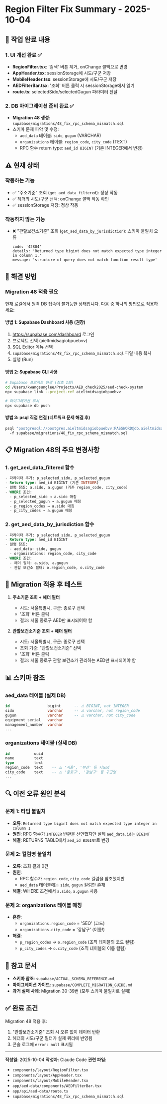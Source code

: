 # Region Filter Fix Summary - 2025-10-04

## 🎯 작업 완료 내용

### 1. UI 개선 완료 ✅
- **RegionFilter.tsx**: '검색' 버튼 제거, onChange 콜백으로 변경
- **AppHeader.tsx**: sessionStorage에 시도/구군 저장
- **MobileHeader.tsx**: sessionStorage에 시도/구군 저장
- **AEDFilterBar.tsx**: '조회' 버튼 클릭 시 sessionStorage에서 읽기
- **route.ts**: selectedSido/selectedGugun 파라미터 전달

### 2. DB 마이그레이션 준비 완료 ✅
- **Migration 48 생성**: `supabase/migrations/48_fix_rpc_schema_mismatch.sql`
- 스키마 문제 파악 및 수정:
  - `aed_data` 테이블: `sido`, `gugun` (VARCHAR)
  - `organizations` 테이블: `region_code`, `city_code` (TEXT)
  - RPC 함수 return type: `aed_id BIGINT` (기존 INTEGER에서 변경)

## ⚠️ 현재 상태

### 작동하는 기능
- ✅ "주소기준" 조회 (`get_aed_data_filtered`): 정상 작동
- ✅ 헤더의 시도/구군 선택: onChange 콜백 작동 확인
- ✅ sessionStorage 저장: 정상 작동

### 작동하지 않는 기능
- ❌ "관할보건소기준" 조회 (`get_aed_data_by_jurisdiction`): 스키마 불일치 오류
  ```
  code: '42804'
  details: 'Returned type bigint does not match expected type integer in column 1.'
  message: 'structure of query does not match function result type'
  ```

## 🔧 해결 방법

### Migration 48 적용 필요

현재 로컬에서 원격 DB 접속이 불가능한 상태입니다. 다음 중 하나의 방법으로 적용하세요:

#### 방법 1: Supabase Dashboard 사용 (권장)
1. https://supabase.com/dashboard 로그인
2. 프로젝트 선택 (aieltmidsagiobpuebvv)
3. SQL Editor 메뉴 선택
4. `supabase/migrations/48_fix_rpc_schema_mismatch.sql` 파일 내용 복사
5. 실행 (Run)

#### 방법 2: Supabase CLI 사용
```bash
# Supabase 프로젝트 연결 (최초 1회)
cd /Users/kwangsunglee/Projects/AED_check2025/aed-check-system
npx supabase link --project-ref aieltmidsagiobpuebvv

# 마이그레이션 푸시
npx supabase db push
```

#### 방법 3: psql 직접 연결 (네트워크 문제 해결 후)
```bash
psql "postgresql://postgres.aieltmidsagiobpuebvv:PASSWORD@db.aieltmidsagiobpuebvv.supabase.co:5432/postgres" \\
  -f supabase/migrations/48_fix_rpc_schema_mismatch.sql
```

## 📋 Migration 48의 주요 변경사항

### 1. get_aed_data_filtered 함수
```sql
- 파라미터 추가: p_selected_sido, p_selected_gugun
- Return type: aed_id BIGINT (기존 INTEGER)
- 컬럼 참조: a.sido, a.gugun (기존 region_code, city_code)
- WHERE 조건:
  - p_selected_sido → a.sido 매칭
  - p_selected_gugun → a.gugun 매칭
  - p_region_codes → a.sido 매칭
  - p_city_codes → a.gugun 매칭
```

### 2. get_aed_data_by_jurisdiction 함수
```sql
- 파라미터 추가: p_selected_sido, p_selected_gugun
- Return type: aed_id BIGINT
- 컬럼 참조:
  - aed_data: sido, gugun
  - organizations: region_code, city_code
- WHERE 조건:
  - 헤더 필터: a.sido, a.gugun
  - 관할 보건소 필터: o.region_code, o.city_code
```

## 🎯 Migration 적용 후 테스트

1. **주소기준 조회 + 헤더 필터**
   - 시도: 서울특별시, 구군: 종로구 선택
   - '조회' 버튼 클릭
   - 결과: 서울 종로구 AED만 표시되어야 함

2. **관할보건소기준 조회 + 헤더 필터**
   - 시도: 서울특별시, 구군: 종로구 선택
   - 조회 기준: "관할보건소기준" 선택
   - '조회' 버튼 클릭
   - 결과: 서울 종로구 관할 보건소가 관리하는 AED만 표시되어야 함

## 📊 스키마 참조

### aed_data 테이블 (실제 DB)
```sql
id                 bigint      -- ⚠️ BIGINT, not INTEGER
sido               varchar     -- ⚠️ varchar, not region_code
gugun              varchar     -- ⚠️ varchar, not city_code
equipment_serial   varchar
management_number  varchar
...
```

### organizations 테이블 (실제 DB)
```sql
id           uuid
name         text
type         text
region_code  text    -- ⚠️ '서울', '부산' 등 시도명
city_code    text    -- ⚠️ '종로구', '강남구' 등 구군명
...
```

## 🔍 이전 오류 원인 분석

### 문제 1: 타입 불일치
- **오류**: `Returned type bigint does not match expected type integer in column 1`
- **원인**: RPC 함수가 `INTEGER` 반환을 선언했지만 실제 `aed_data.id`는 `BIGINT`
- **해결**: RETURNS TABLE에서 `aed_id BIGINT`로 변경

### 문제 2: 컬럼명 불일치
- **오류**: 조회 결과 0건
- **원인**:
  - RPC 함수가 `region_code`, `city_code` 컬럼을 참조했지만
  - `aed_data` 테이블에는 `sido`, `gugun` 컬럼만 존재
- **해결**: WHERE 조건에서 `a.sido`, `a.gugun` 사용

### 문제 3: organizations 테이블 매칭
- **혼란**:
  - `organizations.region_code` = 'SEO' (코드)
  - `organizations.city_code` = '강남구' (이름!)
- **해결**:
  - `p_region_codes` → `o.region_code` (조직 테이블의 코드 컬럼)
  - `p_city_codes` → `o.city_code` (조직 테이블의 이름 컬럼)

## 📝 참고 문서

- **스키마 참조**: `supabase/ACTUAL_SCHEMA_REFERENCE.md`
- **마이그레이션 가이드**: `supabase/COMPLETE_MIGRATION_GUIDE.md`
- **과거 실패 사례**: Migration 30-39번 (모두 스키마 불일치로 실패)

## ✅ 완료 조건

Migration 48 적용 후:
1. "관할보건소기준" 조회 시 오류 없이 데이터 반환
2. 헤더의 시도/구군 필터가 실제 쿼리에 반영됨
3. 콘솔 로그에 `error: null` 표시됨

---

**작성일**: 2025-10-04
**작성자**: Claude Code
**관련 파일**:
- `components/layout/RegionFilter.tsx`
- `components/layout/AppHeader.tsx`
- `components/layout/MobileHeader.tsx`
- `app/aed-data/components/AEDFilterBar.tsx`
- `app/api/aed-data/route.ts`
- `supabase/migrations/48_fix_rpc_schema_mismatch.sql`
